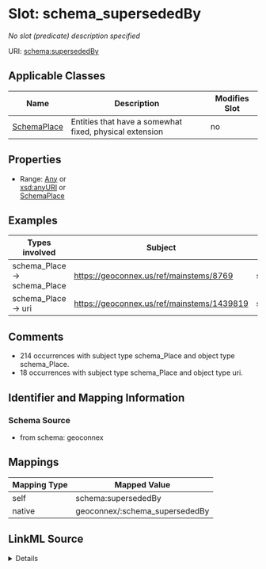 

# Slot: schema_supersededBy


_No slot (predicate) description specified_





URI: [schema:supersededBy](https://schema.org/supersededBy)



<!-- no inheritance hierarchy -->





## Applicable Classes

| Name | Description | Modifies Slot |
| --- | --- | --- |
| [SchemaPlace](../classes/SchemaPlace.md) | Entities that have a somewhat fixed, physical extension |  no  |







## Properties

* Range: [Any](../classes/Any.md)&nbsp;or&nbsp;<br />[xsd:anyURI](xsd:anyURI)&nbsp;or&nbsp;<br />[SchemaPlace](../classes/SchemaPlace.md)






## Examples

| Types involved | Subject | Predicate | Object |
| --- | --- | --- | --- |
| schema_Place → schema_Place | https://geoconnex.us/ref/mainstems/8769 | schema:supersededBy | https://geoconnex.us/ref/mainstems/147890 |
| schema_Place → uri | https://geoconnex.us/ref/mainstems/1439819 | schema:supersededBy | https://geoconnex.us/ref/mainstems/2547826 |


## Comments

* 214 occurrences with subject type schema_Place and object type schema_Place.
* 18 occurrences with subject type schema_Place and object type uri.

## Identifier and Mapping Information







### Schema Source


* from schema: geoconnex




## Mappings

| Mapping Type | Mapped Value |
| ---  | ---  |
| self | schema:supersededBy |
| native | geoconnex/:schema_supersededBy |




## LinkML Source

<details>
```yaml
name: schema_supersededBy
description: No slot (predicate) description specified
comments:
- 214 occurrences with subject type schema_Place and object type schema_Place.
- 18 occurrences with subject type schema_Place and object type uri.
examples:
- description: schema_Place → schema_Place
  object:
    example_object: https://geoconnex.us/ref/mainstems/147890
    example_predicate: schema:supersededBy
    example_subject: https://geoconnex.us/ref/mainstems/8769
- description: schema_Place → uri
  object:
    example_object: https://geoconnex.us/ref/mainstems/2547826
    example_predicate: schema:supersededBy
    example_subject: https://geoconnex.us/ref/mainstems/1439819
from_schema: geoconnex
rank: 1000
slot_uri: schema:supersededBy
alias: schema_supersededBy
domain_of:
- schema_Place
range: Any
any_of:
- range: uri
- range: schema_Place

```
</details>